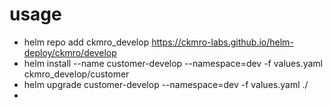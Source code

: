 
# usage

* helm repo add ckmro_develop https://ckmro-labs.github.io/helm-deploy/ckmro/develop
* helm install --name customer-develop --namespace=dev -f values.yaml ckmro_develop/customer
* helm upgrade customer-develop --namespace=dev -f values.yaml ./
*
